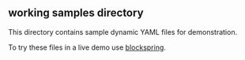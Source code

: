 ## working samples directory

This directory contains sample dynamic YAML files for demonstration.

To try these files in a live demo use [blockspring](https://open.blockspring.com/dreftymac/2dc5183fbb912fc3c553fc14bbe15e43).




